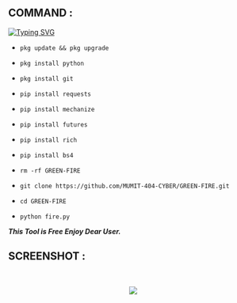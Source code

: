 ## COMMAND :

[![Typing SVG](https://readme-typing-svg.demolab.com?font=Fira+Code&pause=1000&color=FF2C10&background=31FF9400&width=435&lines=Unlimited+Auto+Cookies+Tool+Enjoy%F0%9F%A4%9F)](https://git.io/typing-svg)

* `pkg update && pkg upgrade`

* `pkg install python`

* `pkg install git`

* `pip install requests`

* `pip install mechanize`

* `pip install futures`

* `pip install rich`

* `pip install bs4`

* `rm -rf GREEN-FIRE`

* `git clone https://github.com/MUMIT-404-CYBER/GREEN-FIRE.git`

* `cd GREEN-FIRE`

* `python fire.py`



___This Tool is Free Enjoy Dear User.___</br>

## SCREENSHOT :
<br>
<p align="center">
<img src="__scr__/fire.jpg"/>
</p>
